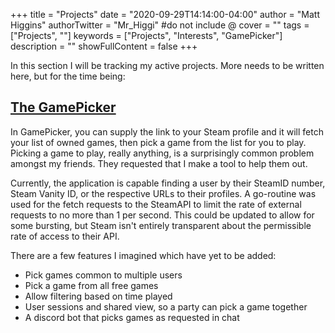+++
title = "Projects"
date = "2020-09-29T14:14:00-04:00"
author = "Matt Higgins"
authorTwitter = "Mr_Higgi" #do not include @
cover = ""
tags = ["Projects", ""]
keywords = ["Projects", "Interests", "GamePicker"]
description = ""
showFullContent = false
+++

In this section I will be tracking my active projects. More needs to be written here, but for the time being:


## [The GamePicker](gamepicker.matthiggins.app)

In GamePicker, you can supply the link to your Steam profile and it will fetch your list of owned games, then pick a game from the list for you to play. Picking a game to play, really anything, is a surprisingly common problem amongst my friends. They requested that I make a tool to help them out.

Currently, the application is capable finding a user by their SteamID number, Steam Vanity ID, or the respective URLs to their profiles. A go-routine was used for the fetch requests to the SteamAPI to limit the rate of external requests to no more than 1 per second. This could be updated to allow for some bursting, but Steam isn't entirely transparent about the permissible rate of access to their API.

There are a few features I imagined which have yet to be added:

- Pick games common to multiple users
- Pick a game from all free games
- Allow filtering based on time played
- User sessions and shared view, so a party can pick a game together
- A discord bot that picks games as requested in chat